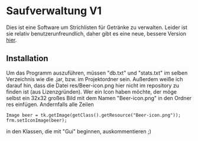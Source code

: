 # Saufverwaltung V1
Dies ist eine Software um Strichlisten für Getränke zu verwalten. Leider ist sie relativ benutzerunfreundlich, daher gibt es eine neue, bessere Version [hier](https://github.com/juril33t/Saufverwaltung2). 
## Installation
Um das Programm auszuführen, müssen "db.txt" und "stats.txt" im selben Verzeichnis wie die .jar, bzw. im Projektordner sein. Außerdem weiße ich darauf hin, dass die Datei res/Beer-icon.png hier nicht im repository zu finden ist (aus Lizenzgründen). Wer ein Icon haben möchte, der möge selbst ein 32x32 großes Bild mit dem Namen "Beer-icon.png" in den Ordner res einfügen. Andernfalls alle Zeilen 
```
Image beer = tk.getImage(getClass().getResource("Beer-icon.png"));
frm.setIconImage(beer);
```
in den Klassen, die mit "Gui" beginnen, auskommentieren ;)
